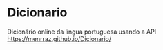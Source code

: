 # Dicionario
Dicionário online da língua portuguesa usando a API 
https://menrraz.github.io/Dicionario/
